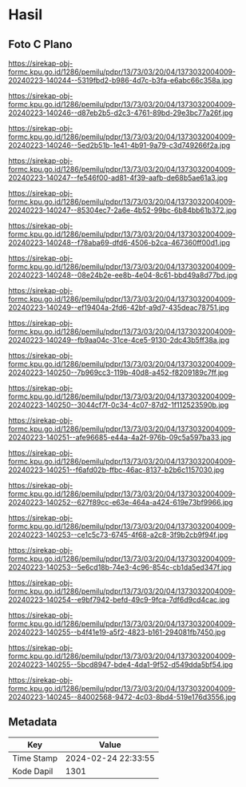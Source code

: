 # Hasil

## Foto C Plano

https://sirekap-obj-formc.kpu.go.id/1286/pemilu/pdpr/13/73/03/20/04/1373032004009-20240223-140244--5319fbd2-b986-4d7c-b3fa-e6abc66c358a.jpg

https://sirekap-obj-formc.kpu.go.id/1286/pemilu/pdpr/13/73/03/20/04/1373032004009-20240223-140246--d87eb2b5-d2c3-4761-89bd-29e3bc77a26f.jpg

https://sirekap-obj-formc.kpu.go.id/1286/pemilu/pdpr/13/73/03/20/04/1373032004009-20240223-140246--5ed2b51b-1e41-4b91-9a79-c3d749266f2a.jpg

https://sirekap-obj-formc.kpu.go.id/1286/pemilu/pdpr/13/73/03/20/04/1373032004009-20240223-140247--fe546f00-ad81-4f39-aafb-de68b5ae61a3.jpg

https://sirekap-obj-formc.kpu.go.id/1286/pemilu/pdpr/13/73/03/20/04/1373032004009-20240223-140247--85304ec7-2a6e-4b52-99bc-6b84bb61b372.jpg

https://sirekap-obj-formc.kpu.go.id/1286/pemilu/pdpr/13/73/03/20/04/1373032004009-20240223-140248--f78aba69-dfd6-4506-b2ca-467360ff00d1.jpg

https://sirekap-obj-formc.kpu.go.id/1286/pemilu/pdpr/13/73/03/20/04/1373032004009-20240223-140248--08e24b2e-ee8b-4e04-8c61-bbd49a8d77bd.jpg

https://sirekap-obj-formc.kpu.go.id/1286/pemilu/pdpr/13/73/03/20/04/1373032004009-20240223-140249--ef19404a-2fd6-42bf-a9d7-435deac78751.jpg

https://sirekap-obj-formc.kpu.go.id/1286/pemilu/pdpr/13/73/03/20/04/1373032004009-20240223-140249--fb9aa04c-31ce-4ce5-9130-2dc43b5ff38a.jpg

https://sirekap-obj-formc.kpu.go.id/1286/pemilu/pdpr/13/73/03/20/04/1373032004009-20240223-140250--7b969cc3-119b-40d8-a452-f8209189c7ff.jpg

https://sirekap-obj-formc.kpu.go.id/1286/pemilu/pdpr/13/73/03/20/04/1373032004009-20240223-140250--3044cf7f-0c34-4c07-87d2-1f112523590b.jpg

https://sirekap-obj-formc.kpu.go.id/1286/pemilu/pdpr/13/73/03/20/04/1373032004009-20240223-140251--afe96685-e44a-4a2f-976b-09c5a597ba33.jpg

https://sirekap-obj-formc.kpu.go.id/1286/pemilu/pdpr/13/73/03/20/04/1373032004009-20240223-140251--f6afd02b-ffbc-46ac-8137-b2b6c1157030.jpg

https://sirekap-obj-formc.kpu.go.id/1286/pemilu/pdpr/13/73/03/20/04/1373032004009-20240223-140252--627f89cc-e63e-464a-a424-619e73bf9966.jpg

https://sirekap-obj-formc.kpu.go.id/1286/pemilu/pdpr/13/73/03/20/04/1373032004009-20240223-140253--ce1c5c73-6745-4f68-a2c8-3f9b2cb9f94f.jpg

https://sirekap-obj-formc.kpu.go.id/1286/pemilu/pdpr/13/73/03/20/04/1373032004009-20240223-140253--5e6cd18b-74e3-4c96-854c-cb1da5ed347f.jpg

https://sirekap-obj-formc.kpu.go.id/1286/pemilu/pdpr/13/73/03/20/04/1373032004009-20240223-140254--e9bf7942-befd-49c9-9fca-7df6d9cd4cac.jpg

https://sirekap-obj-formc.kpu.go.id/1286/pemilu/pdpr/13/73/03/20/04/1373032004009-20240223-140255--b4f41e19-a5f2-4823-b161-294081fb7450.jpg

https://sirekap-obj-formc.kpu.go.id/1286/pemilu/pdpr/13/73/03/20/04/1373032004009-20240223-140255--5bcd8947-bde4-4da1-9f52-d549dda5bf54.jpg

https://sirekap-obj-formc.kpu.go.id/1286/pemilu/pdpr/13/73/03/20/04/1373032004009-20240223-140245--84002568-9472-4c03-8bd4-519e176d3556.jpg


## Metadata

| Key        | Value               |
| ---------- | ------------------- |
| Time Stamp | 2024-02-24 22:33:55 |
| Kode Dapil | 1301                |



